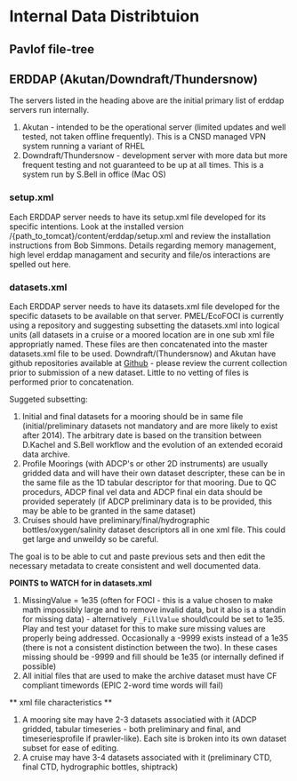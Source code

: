 # Internal Data Distribtuion

## Pavlof file-tree

## ERDDAP (Akutan/Downdraft/Thundersnow)

The servers listed in the heading above are the initial primary list of erddap servers run internally.

1. Akutan - intended to be the operational server (limited updates and well tested, not taken offline frequently).  This is a CNSD managed VPN system running a variant of RHEL
2. Downdraft/Thundersnow - development server with more data but more frequent testing and not guaranteed to be up at all times.  This is a system run by S.Bell in office (Mac OS)

### setup.xml

Each ERDDAP server needs to have its setup.xml file developed for its specific intentions.  Look at the installed version /{path_to_tomcat}/content/erddap/setup.xml and review the installation instructions from Bob Simmons.  Details regarding memory management, high level erddap managament and security and file/os interactions are spelled out here.

### datasets.xml

Each ERDDAP server needs to have its datasets.xml file developed for the specific datasets to be available on that server.  PMEL/EcoFOCI is currently using a repository and suggesting subsetting the datasets.xml into logical units (all datasets in a cruise or a moored location are in one sub xml file appropriatly named.  These files are then concatenated into the master datasets.xml file to be used.  Downdraft/(Thundersnow) and Akutan have github repositories available at [Github](https://github.com/NOAA-PMEL/EcoFOCI_FieldOps_Documentation/tree/master/erddap_xml) - please review the current collection prior to submission of a new dataset.  Little to no vetting of files is performed prior to concatenation.

Suggeted subsetting:
1. Initial and final datasets for a mooring should be in same file (initial/preliminary datasets not mandatory and are more likely to exist after 2014).  The arbitrary date is based on the transition between D.Kachel and S.Bell workflow and the evolution of an extended ecoraid data archive.  
2. Profile Moorings (with ADCP's or other 2D instruments) are usually gridded data and will have their own dataset descripter, these can be in the same file as the 1D tabular descriptor for that mooring.  Due to QC procedurs, ADCP final vel data and ADCP final ein data should be provided seperately (if ADCP preliminary data is to be provided, this may be able to be granted in the same dataset)
3. Cruises should have preliminary/final/hydrographic bottles/oxygen/salinity dataset descriptors all in one xml file.  This could get large and unweildy so be careful.

The goal is to be able to cut and paste previous sets and then edit the necessary metadata to create consistent and well documented data.

**POINTS to WATCH for in datasets.xml**

1. MissingValue = 1e35 (often for FOCI - this is a value chosen to make math impossibly large and to remove invalid data, but it also is a standin for missing data) - alternatively `_FillValue` should\could be set to 1e35.  Play and test your dataset for this to make sure missing values are properly being addressed.  Occasionally a -9999 exists instead of a 1e35 (there is not a consistent distinction between the two).  In these cases missing should be -9999 and fill should be 1e35 (or internally defined if possible)
2.  All initial files that are used to make the archive dataset must have CF compliant timewords (EPIC 2-word time words will fail)

** xml file characteristics **
1.  A mooring site may have 2-3 datasets associatied with it (ADCP gridded, tabular timeseries - both preliminary and final, and timeseriesprofile if prawler-like).  Each site is broken into its own dataset subset for ease of editing.
2.  A cruise may have 3-4 datasets associated with it (preliminary CTD, final CTD, hydrographic bottles, shiptrack)